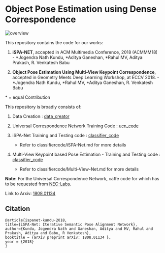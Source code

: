 # Object Pose Estimation using Dense Correspondence


![overview](misc/acmmm.png)


This repository contains the code for our works:
 1) **iSPA-NET**, accepted in ACM Multimedia Conference, 2018 (ACMMM18) - *Jogendra Nath Kundu, *Aditya Ganeshan, *Rahul MV, Aditya Prakash, R. Venkatesh Babu

 2)  **Object Pose Estimation Using Multi-View Keypoint Correspondence**, accepted in Geometry Meets Deep Learning Workshop, at ECCV 2018. - *Jogendra Nath Kundu, *Rahul MV, *Aditya Ganeshan, R. Venkatesh Babu

\* = equal Contribution

This repository is broadly consists of:

1) Data Creation : [data_creator](https://github.com/val-iisc/iSPA-Net/tree/master/data_creator)

2) Universal Correspondence Network Training Code : [ucn_code](https://github.com/val-iisc/iSPA-Net/tree/master/ucn_code)

3) iSPA-Net Training and Testing code : [classifier_code](https://github.com/val-iisc/iSPA-Net/tree/master/classifier_code)
	 - Refer to classifiercode/iSPA-Net.md for more details

4) Multi-View Keypoint based Pose Estimation - Training and Testing code : [classifier_code](https://github.com/val-iisc/iSPA-Net/tree/master/classifier_code)
	- Refer to classifiercode/Multi-View-Net.md for more details


**Note:** For the Universal Correspondence Network, caffe code for which has to be requested from [NEC-Labs](http://www.nec-labs.com/~mas/UCN/).

Link to Arxiv: [1808.01134](https://arxiv.org/abs/1808.01134)

## Citation
```
@article{ispanet-kundu-2018,
title={iSPA-Net: Iterative Semantic Pose Alignment Network},
author={Kundu, Jogendra Nath and Ganeshan, Aditya and MV, Rahul and Prakash, Aditya and Babu, R Venkatesh},
booktitle = {arXiv preprint arXiv: 1808.01134 },
year = {2018}
}
```

